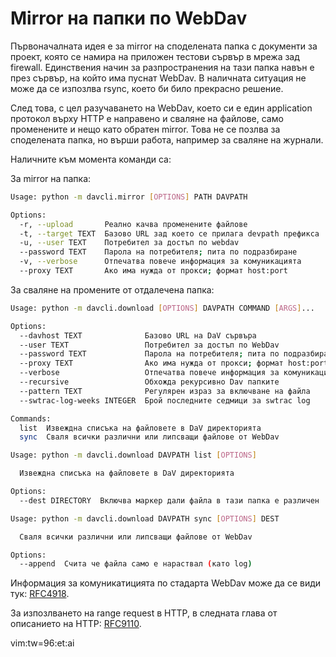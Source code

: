 # Mirror на папки по WebDav

Първоначалната идея е за mirror на споделената папка с документи за проект, която се намира на
приложен тестови сървър в мрежа зад firewall. Единствения начин за разпространения на тази папка
навън е през сървър, на който има пуснат WebDav. В наличната ситуация не може да се изпозлва
rsync, което би било прекрасно решение.

След това, с цел разучаването на WebDav, което си е един application протокол върху HTTP е
направено и сваляне на файлове, само променените и нещо като обратен mirror. Това не се позлва
за споделената папка, но върши работа, например за сваляне на журнали.

Наличните към момента команди са:

За mirror на папка:

```bash
Usage: python -m davcli.mirror [OPTIONS] PATH DAVPATH

Options:
  -r, --upload       Реално качва променените файлове
  -t, --target TEXT  Базово URL зад което се прилага devpath префикса
  -u, --user TEXT    Потребител за достъп по webdav
  --password TEXT    Парола на потребителя; пита по подразбиране
  -v, --verbose      Отпечатва повече информация за комуникацията
  --proxy TEXT       Ако има нужда от прокси; формат host:port
```

За сваляне на промените от отдалечена папка:

```bash
Usage: python -m davcli.download [OPTIONS] DAVPATH COMMAND [ARGS]...

Options:
  --davhost TEXT              Базово URL на DaV сървъра
  --user TEXT                 Потребител за достъп по WebDav
  --password TEXT             Парола на потребителя; пита по подразбиране
  --proxy TEXT                Ако има нужда от прокси; формат host:port
  --verbose                   Отпечатва повече информация за комуникацията
  --recursive                 Обхожда рекурсивно Dav папките
  --pattern TEXT              Регулярен израз за включване на файла
  --swtrac-log-weeks INTEGER  Брой последните седмици за swtrac log

Commands:
  list  Извеждна списъка на файловете в DaV директорията
  sync  Сваля всички различни или липсващи файлове от WebDav
```

```bash
Usage: python -m davcli.download DAVPATH list [OPTIONS]

  Извеждна списъка на файловете в DaV директорията

Options:
  --dest DIRECTORY  Включва маркер дали файла в тази папка е различен
```

```bash
Usage: python -m davcli.download DAVPATH sync [OPTIONS] DEST

  Сваля всички различни или липсващи файлове от WebDav

Options:
  --append  Счита че файла само е нараствал (като log)
```

Информация за комуникатицията по стадарта WebDav може да се види тук:
[RFC4918](http://www.webdav.org/specs/rfc4918.html).

За изпозлването на range request в HTTP, в следната глава от описанието на HTTP:
[RFC9110](https://www.rfc-editor.org/rfc/rfc9110#name-range-requests).

vim:tw=96:et:ai
